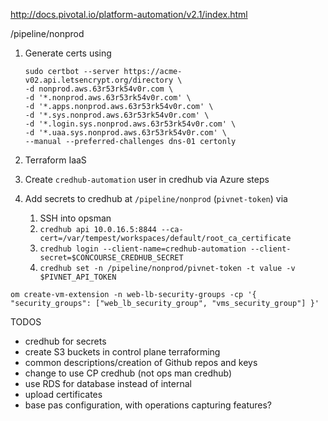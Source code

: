 http://docs.pivotal.io/platform-automation/v2.1/index.html

/pipeline/nonprod

1. Generate certs using
    ```
    sudo certbot --server https://acme-v02.api.letsencrypt.org/directory \
    -d nonprod.aws.63r53rk54v0r.com \
    -d '*.nonprod.aws.63r53rk54v0r.com' \
    -d '*.apps.nonprod.aws.63r53rk54v0r.com' \
    -d '*.sys.nonprod.aws.63r53rk54v0r.com' \
    -d '*.login.sys.nonprod.aws.63r53rk54v0r.com' \
    -d '*.uaa.sys.nonprod.aws.63r53rk54v0r.com' \
    --manual --preferred-challenges dns-01 certonly
    ```
1. Terraform IaaS
1. Create `credhub-automation` user in credhub via Azure steps

1. Add secrets to credhub at `/pipeline/nonprod` (`pivnet-token`) via
    1. SSH into opsman
    1. `credhub api 10.0.16.5:8844 --ca-cert=/var/tempest/workspaces/default/root_ca_certificate`
    1. `credhub login --client-name=credhub-automation --client-secret=$CONCOURSE_CREDHUB_SECRET`
    1. `credhub set -n /pipeline/nonprod/pivnet-token -t value -v $PIVNET_API_TOKEN`

`om create-vm-extension -n web-lb-security-groups -cp '{ "security_groups": ["web_lb_security_group", "vms_security_group"] }'`

TODOS

- credhub for secrets
- create S3 buckets in control plane terraforming
- common descriptions/creation of Github repos and keys
- change to use CP credhub (not ops man credhub)
- use RDS for database instead of internal
- upload certificates
- base pas configuration, with operations capturing features?
